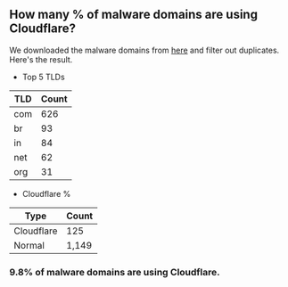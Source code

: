 ## How many % of malware domains are using Cloudflare?


We downloaded the malware domains from [here](https://urlhaus.abuse.ch) and filter out duplicates.
Here's the result.


[//]: # (start replacement)


- Top 5 TLDs

| TLD | Count |
| --- | --- |
| com | 626 |
| br | 93 |
| in | 84 |
| net | 62 |
| org | 31 |


- Cloudflare %

| Type | Count |
| --- | --- |
| Cloudflare | 125 |
| Normal | 1,149 |


### 9.8% of malware domains are using Cloudflare.